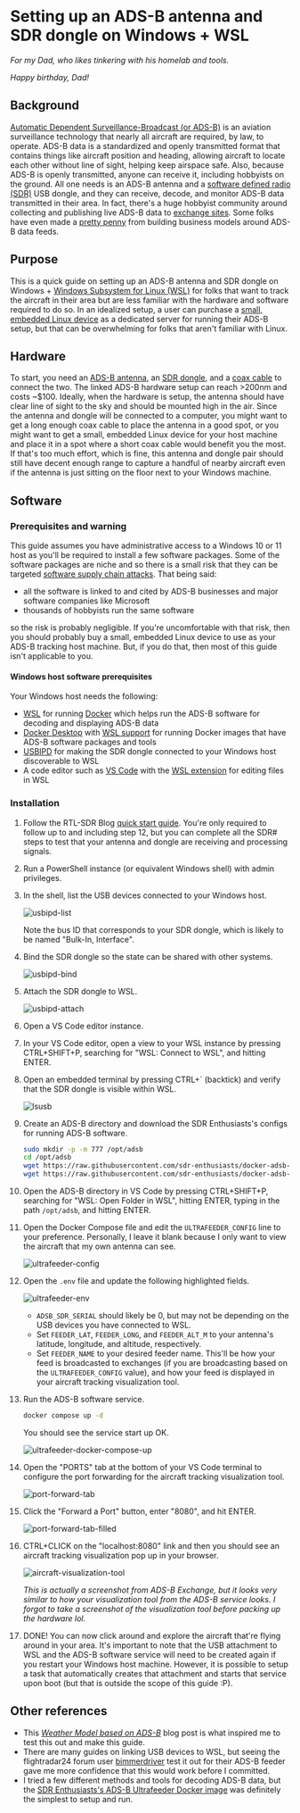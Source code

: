 # Setting up an ADS-B antenna and SDR dongle on Windows + WSL

*For my Dad, who likes tinkering with his homelab and tools.*

*Happy birthday, Dad!*

## Background

[Automatic Dependent Surveillance-Broadcast (or ADS-B)][0_0] is an aviation
surveillance technology that nearly all aircraft are required, by law, to 
operate. ADS-B data is a standardized and openly transmitted format that
contains things like aircraft position and heading, allowing aircraft
to locate each other without line of sight, helping keep airspace safe.
Also, because ADS-B is openly transmitted, anyone can receive it, including
hobbyists on the ground. All one needs is an ADS-B antenna and a 
[software defined radio (SDR)][0_1] USB dongle, and they can receive, decode,
and monitor ADS-B data transmitted in their area. In fact, there's a huge
hobbyist community around collecting and publishing live ADS-B data to
[exchange sites][0_2]. Some folks have even made a [pretty penny][0_3] from
building business models around ADS-B data feeds.

[0_0]: https://en.wikipedia.org/wiki/Automatic_Dependent_Surveillance%E2%80%93Broadcast
[0_1]: https://en.wikipedia.org/wiki/Software-defined_radio
[0_2]: https://www.adsbexchange.com/
[0_3]: https://www.flightaware.com/news/article/Collins-Aerospace-to-acquire-FlightAware/1517

## Purpose

This is a quick guide on setting up an ADS-B antenna and SDR dongle on
Windows + [Windows Subsystem for Linux (WSL)][1_0] for folks that want
to track the aircraft in their area but are less familiar with the
hardware and software required to do so. In an idealized setup, a user
can purchase a [small, embedded Linux device][1_1] as a dedicated server
for running their ADS-B setup, but that can be overwhelming for folks
that aren't familiar with Linux.

[1_0]: https://learn.microsoft.com/en-us/windows/wsl/about
[1_1]: https://www.raspberrypi.com/

## Hardware

To start, you need an [ADS-B antenna][2_0], an [SDR dongle][2_1], and a
[coax cable][2_2] to connect the two. The linked ADS-B hardware setup 
can reach >200nm and costs ~$100. Ideally, when the hardware is setup,
the antenna should have clear line of sight to the sky and should be mounted
high in the air. Since the antenna and dongle will be connected to a
computer, you might want to get a long enough coax cable to place the antenna
in a good spot, or you might want to get a small, embedded Linux device
for your host machine and place it in a spot where a short coax cable would
benefit you the most. If that's too much effort, which is fine, this antenna
and dongle pair should still have decent enough range to capture a handful
of nearby aircraft even if the antenna is just sitting on the floor next to
your Windows machine.

[2_0]: https://a.co/d/90v9o3U
[2_1]: https://a.co/d/07ri77g
[2_2]: https://a.co/d/1w8GO0F

## Software

### Prerequisites and warning

This guide assumes you have administrative access to a Windows 10 or 11
host as you'll be required to install a few software packages. Some
of the software packages are niche and so there is a small risk that
they can be targeted [software supply chain attacks][3_0]. That being said:

- all the software is linked to and cited by ADS-B businesses and major
  software companies like Microsoft
- thousands of hobbyists run the same software

so the risk is probably negligible. If you're uncomfortable with that risk,
then you should probably buy a small, embedded Linux device to use as
your ADS-B tracking host machine. But, if you do that, then most of this
guide isn't applicable to you.

[3_0]: https://en.wikipedia.org/wiki/Supply_chain_attack

#### Windows host software prerequisites

Your Windows host needs the following:

- [WSL][4_0] for running [Docker][4_1] which helps run the ADS-B software
  for decoding and displaying ADS-B data
- [Docker Desktop][4_2] with [WSL support][4_3] for running Docker images
  that have ADS-B software packages and tools
- [USBIPD][4_4] for making the SDR dongle connected to your Windows host
  discoverable to WSL
- A code editor such as [VS Code][4_5] with the [WSL extension][4_6] for
  editing files in WSL

[4_0]: https://learn.microsoft.com/en-us/windows/wsl/install#install-wsl-command
[4_1]: https://docs.docker.com/get-started/docker-overview/
[4_2]: https://docs.docker.com/desktop/setup/install/windows-install/
[4_3]: https://docs.docker.com/desktop/features/wsl/#turn-on-docker-desktop-wsl-2
[4_4]: https://learn.microsoft.com/en-us/windows/wsl/connect-usb#install-usbipd-on-wsl
[4_5]: https://code.visualstudio.com/Download
[4_6]: https://code.visualstudio.com/docs/remote/wsl

### Installation

1. Follow the RTL-SDR Blog [quick start guide][5_0]. You're only
   required to follow up to and including step 12, but you can
   complete all the SDR# steps to test that your antenna and dongle
   are receiving and processing signals.

2. Run a PowerShell instance (or equivalent Windows shell) with admin
   privileges.

3. In the shell, list the USB devices connected to your Windows host.

   ![usbipd-list](./assets/usbipd-list-highlighted.png)

   Note the bus ID that corresponds to your SDR dongle, which is likely
   to be named "Bulk-In, Interface".

4. Bind the SDR dongle so the state can be shared with other systems.

   ![usbipd-bind](./assets/usbipd-bind-highlighted.png)

5. Attach the SDR dongle to WSL.

   ![usbipd-attach](./assets/usbipd-attach-highlighted.png)

6. Open a VS Code editor instance.

7. In your VS Code editor, open a view to your WSL instance by pressing
   CTRL+SHIFT+P, searching for "WSL: Connect to WSL", and hitting ENTER.

8. Open an embedded terminal by pressing CTRL+` (backtick) and verify
   that the SDR dongle is visible within WSL.

   ![lsusb](./assets/lsusb-highlighted.png)

9. Create an ADS-B directory and download the SDR Enthusiasts's configs
   for running ADS-B software.

   ```bash
   sudo mkdir -p -m 777 /opt/adsb
   cd /opt/adsb
   wget https://raw.githubusercontent.com/sdr-enthusiasts/docker-adsb-ultrafeeder/main/docker-compose.yml
   wget https://raw.githubusercontent.com/sdr-enthusiasts/docker-adsb-ultrafeeder/main/.env
   ```

10. Open the ADS-B directory in VS Code by pressing CTRL+SHIFT+P,
   searching for "WSL: Open Folder in WSL", hitting ENTER, typing in the
   path `/opt/adsb`, and hitting ENTER.

11. Open the Docker Compose file and edit the `ULTRAFEEDER_CONFIG` line
    to your preference. Personally, I leave it blank because I only
    want to view the aircraft that my own antenna can see.

    ![ultrafeeder-config](./assets/ultrafeeder-config-highlighted.png)

12. Open the `.env` file and update the following highlighted fields.

    ![ultrafeeder-env](./assets/ultrafeeder-env-highlighted.png)

    - `ADSB_SDR_SERIAL` should likely be 0, but may not be depending on the USB
    devices you have connected to WSL.
    - Set `FEEDER_LAT`, `FEEDER_LONG`, and `FEEDER_ALT_M` to your antenna's
    latitude, longitude, and altitude, respectively.
    - Set `FEEDER_NAME` to your desired feeder name. This'll be how your feed
    is broadcasted to exchanges (if you are broadcasting based on the 
    `ULTRAFEEDER_CONFIG` value), and how your feed is displayed in your
    aircraft tracking visualization tool.

13. Run the ADS-B software service.

    ```bash
    docker compose up -d
    ```

    You should see the service start up OK.

    ![ultrafeeder-docker-compose-up](./assets/ultrafeeder-docker-compose-up-highlighted.png)

14. Open the "PORTS" tab at the bottom of your VS Code terminal to configure
    the port forwarding for the aircraft tracking visualization tool.

    ![port-forward-tab](./assets/port-forward-tab-highlighted.png)

15. Click the "Forward a Port" button, enter "8080", and hit ENTER.

    ![port-forward-tab-filled](./assets/port-forward-tab-filled-highlighted.png)

16. CTRL+CLICK on the "localhost:8080" link and then you should see an aircraft
    tracking visualization pop up in your browser.

    ![aircraft-visualization-tool](./assets/aircraft-visualization-tool.png)

    *This is actually a screenshot from ADS-B Exchange, but it looks very
    similar to how your visualization tool from the ADS-B service looks. I
    forgot to take a screenshot of the visualization tool before packing up
    the hardware lol.*

17. DONE! You can now click around and explore the aircraft that're flying
    around in your area. It's important to note that the USB attachment to
    WSL and the ADS-B software service will need to be created again if
    you restart your Windows host machine. However, it is possible to setup
    a task that automatically creates that attachment and starts that service
    upon boot (but that is outside the scope of this guide :P).

[5_0]: https://www.rtl-sdr.com/rtl-sdr-quick-start-guide/

## Other references

- This [*Weather Model based on ADS-B*][6_0] blog post is what inspired me to
  test this out and make this guide.
- There are many guides on linking USB devices to WSL, but seeing the
  flightradar24 forum user [bimmerdriver][6_1] test it out for their ADS-B
  feeder gave me more confidence that this would work before I committed.
- I tried a few different methods and tools for decoding ADS-B data, but the
  [SDR Enthusiasts's ADS-B Ultrafeeder Docker image][6_2] was definitely the
  simplest to setup and run.

[6_0]: https://obrhubr.org/adsb-weather-model
[6_1]: https://forum.flightradar24.com/forum/radar-forums/flightradar24-feeding-data-to-flightradar24/223806-how-to-set-up-a-feeder-on-windows-10-11-using-windows-subsystem-for-linux
[6_2]: https://github.com/sdr-enthusiasts/docker-adsb-ultrafeeder
